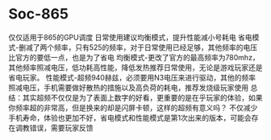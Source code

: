 # Soc-865
仅仅适用于865的GPU调度
日常使用建议均衡模式，提升性能减小号耗电
省电模式-删减了两个频率，只有525的频率，对于日常使用已经足够，其他频率的电压比官方的要低一点，也是为了省电
均衡模式-更改了官方的最高频率为780mhz，其他频率照减电压，低功耗高性能，降低发热推荐日常使用，无论是游戏玩家还是省电玩家。
性能模式-超频940赫兹，必须要用N3电压来进行驱动，其他的频率照减电压，手机需要做好散热的措施以及高负荷的耗电，推荐发烧级玩家使用
总结：其实超频不仅仅是为了表面上数字的好看，更重要的是在乎玩家的体验，如果你频率超的非常高，但是换来的却是闪屏卡顿，这样的超频有意义吗？
不仅减少手机寿命，体验也更加不好，省电模式和性能模式是第1次出来的版本，可能会存在调教错误，需要玩家反馈
